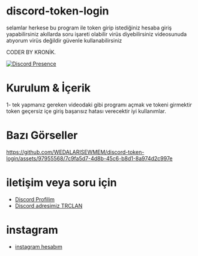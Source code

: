 # discord-token-login
selamlar herkese bu program ile token girip istediğiniz hesaba giriş yapabilirsiniz akıllarda soru işareti olabilir virüs diyebilirsiniz videosunuda atıyorum virüs değildir güvenle kullanabilirsiniz

CODER BY KRONİK.

[![Discord Presence](https://lanyard.cnrad.dev/api/1108498175653859358)](https://discord.com/users/1108498175653859358)

  
 # Kurulum & İçerik 
1- tek yapmanız gereken videodaki gibi programı açmak ve tokeni girmektir token geçersiz içe giriş başarısız hatası verecektir iyi kullanımlar.

  

 # Bazı Görseller  



https://github.com/WEDALARISEWMEM/discord-token-login/assets/97955568/7c9fa5d7-4d8b-45c6-b8d1-8a974d2c997e



 # iletişim veya soru için

 - [Discord Profilim](https://discord.com/users/1108498175653859358)
 - [Discord adresimiz TRCLAN](https://discord.gg/trclan)

 # instagram
- [instagram hesabım](https://www.instagram.com/kron1k.rat/)
